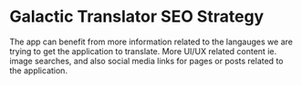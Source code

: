 # Galactic Translator SEO Strategy
The app can benefit from more information related to the langauges we are trying to get the application to translate. More UI/UX related content ie. image searches, and also social media links for pages or posts related to the application.